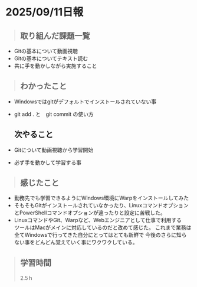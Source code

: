 # 2025/09/11日報


>## 取り組んだ課題一覧
- Gitの基本について動画視聴 
- Gitの基本についてテキスト読む
- 共に手を動かしながら実施すること
   
> ## わかったこと
- Windowsではgitがデフォルトでインストールされていない事
- git add . と　git commit の使い方 
  
   ## 次やること
- Gitについて動画視聴から学習開始
- 必ず手を動かして学習する事

> ## 感じたこと
- 勤務先でも学習できるようにWindows環境にWarpをインストールしてみた
- そもそもGitがインストールされていなかったり、LinuxコマンドオプションとPowerShellコマンドオプションが違ったりと設定に苦戦した。
- LinuxコマンドやGit、Warpなど、Webエンジニアとして仕事で利用する　ツールはMacがメインに対応しているのだと改めて感じた。
  これまで業務は全てWindowsで行ってきた自分にとってはとても新鮮で
  今後のさらに知らない事をどんどん覚えていく事にワクワクしている。
  

> ## 学習時間
>
> 2.5ｈ